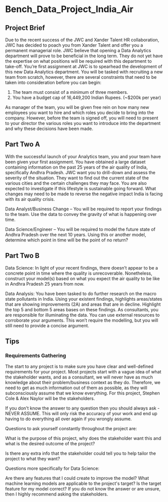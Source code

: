 # Bench_Data_Project_India_Air

## Project Brief

Due to the recent success of the JWC and Xander Talent HR collaboration, JWC has decided to poach you from Xander Talent and offer you a permanent managerial role. JWC believe that opening a Data Analytics department will prove to be beneficial in the long term. They do not yet have the expertise on what positions will be required with this department to take-off. You’re first assignment at JWC is to spearhead the development of this new Data Analytics department. You will be tasked with recruiting a new team from scratch, however, there are several constraints that need to be taken into consideration before you can begin:
1.	The team must consist of a minimum of three members.
2.	You have a budget cap of 16,449,200 Indian Rupees. (~$200k per year) 

As manager of the team, you will be given free rein on how many new employees you want to hire and which roles you decide to bring into the company. However, before the team is signed off, you will need to present to your director the various roles you want to introduce into the department and why these decisions have been made. 

## Part Two A

With the successful launch of your Analytics team, you and your team have been given your first assignment. You have obtained a large dataset containing information on the past 25 years of the air quality of India, specifically Andhra Pradesh. JWC want you to drill-down and assess the severity of the situation. They want to find out the current state of the various cities and the certain challenges they may face. You are also expected to investigate if this lifestyle is sustainable going forward. What changes may need to be made to reverse the negative impact India is facing with its air quality crisis.

Data Analyst/Business Change – You will be required to report your findings to the team. Use the data to convey the gravity of what is happening over time. 

Data Science/Engineer – You will be required to model the future state of Andhra Pradesh over the next 10 years. Using this or another model, determine which point in time will be the point of no return?

## Part Two B 

Data Science: In light of your recent findings, there doesn’t appear to be a concrete point in time where the quality is unrecoverable. Nonetheless, construct your model(s) based on what you expect the air quality to be like in Andhra Pradesh 25 years from now.

Data Analysis: You have been tasked to do further research on the macro state pollutants in India. Using your existent findings, highlights areas/states that are showing improvements (2A) and areas that are in decline. Highlight the top 5 and bottom 5 areas bases on these findings. As consultants, you are responsible for illuminating the data. You can use external resources to corroborate your arguments. This won’t require the modelling, but you will still need to provide a concise argument.


## Tips
### Requirements Gathering
The start to any project is to make sure you have clear and well-defined requirements for your project. Most projects start with a vague idea of what the stakeholder wants, and as a consultant, we will never have as much knowledge about their problem/business context as they do. Therefore, we need to get as much information out of them as possible, as they will subconsciously assume that we know everything. 
For this project, Stephen Cole & Alex Naylor will be the stakeholders.

If you don't know the answer to any question then you should always ask - NEVER ASSUME. This will only risk the accuracy of your work and end up having to do everything all over again if you wrongly assume.

Questions to ask yourself constantly throughout the project are:

What is the purpose of this project, why does the stakeholder want this and what is the desired outcome of the project?

Is there any extra info that the stakeholder could tell you to help tailor the project to what they want?

Questions more specifically for Data Science:

Are there any features that I could create to improve the model?
What machine learning models are applicable to the project's target?
Is the target feature for my model correct?
If you do not know the answer or are unsure, then I highly recommend asking the stakeholders.
